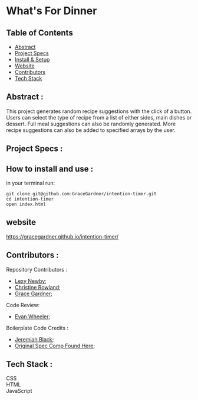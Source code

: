 # What's For Dinner  


## Table of Contents   
  - [Abstract](#abstract)   
  - [Project Specs](#project-specs)   
  - [Install & Setup](#set-up)
  - [Website](#website)
  - [Contributors](#contributors)   
  - [Tech Stack](#tech-stack)   

## Abstract :  
This project generates random recipe suggestions with the click of a button. Users can select the type of recipe from a list of either sides, main dishes or dessert. Full meal suggestions can also be randomly generated. More recipe suggestions can also be added to specified arrays by the user.   

## Project Specs :  



## How to install and use :   
in your terminal run:
```   
git clone git@github.com:GraceGardner/intention-timer.git
cd intention-timer    
open index.html      
```

## website
https://gracegardner.github.io/intention-timer/


## Contributors :  
Repository Contributors :      
- [Lexy Newby](https://github.com/anewb87);
- [Christine Rowland](https://github.com/Fordo29);
- [Grace Gardner](https://github.com/GraceGardner);  

Code Review:
- [Evan Wheeler](https://github.com/anon0mys);

Boilerplate Code Credits :     
- [Jeremiah Black](https://github.com/jeremiahblackol);     
- [Original Spec Comp Found Here](https://frontend.turing.edu/projects/module-1/intention-timer-group.html);     



## Tech Stack :  
CSS  
HTML  
JavaScript  
